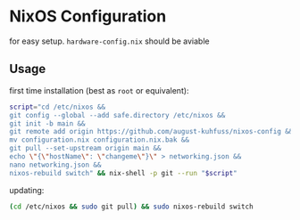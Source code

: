 # NixOS Configuration

for easy setup. `hardware-config.nix` should be aviable

## Usage

first time installation (best as `root` or equivalent):

```bash
script="cd /etc/nixos &&
git config --global --add safe.directory /etc/nixos &&
git init -b main &&
git remote add origin https://github.com/august-kuhfuss/nixos-config &&
mv configuration.nix configuration.nix.bak &&
git pull --set-upstream origin main &&
echo \"{\"hostName\": \"changeme\"}\" > networking.json &&
nano networking.json &&
nixos-rebuild switch" && nix-shell -p git --run "$script"
```

updating:

```bash
(cd /etc/nixos && sudo git pull) && sudo nixos-rebuild switch
```
